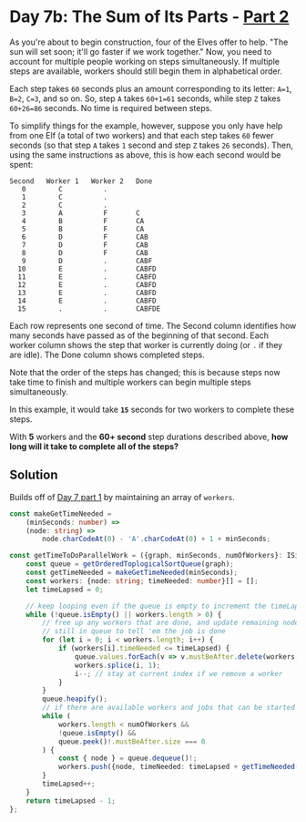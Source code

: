 # Day 7b: The Sum of Its Parts - [Part 2](7b.ts)
As you're about to begin construction, four of the Elves offer to help. "The sun will set soon; it'll go faster if we work together." Now, you need to account for multiple people working on steps simultaneously. If multiple steps are available, workers should still begin them in alphabetical order.

Each step takes `60` seconds plus an amount corresponding to its letter: `A=1`, `B=2`, `C=3`, and so on. So, step `A` takes `60+1=61` seconds, while step `Z` takes `60+26=86` seconds. No time is required between steps.

To simplify things for the example, however, suppose you only have help from one Elf (a total of two workers) and that each step takes `60` fewer seconds (so that step `A` takes `1` second and step `Z` takes `26` seconds). Then, using the same instructions as above, this is how each second would be spent:

```
Second   Worker 1   Worker 2   Done
   0        C          .        
   1        C          .        
   2        C          .        
   3        A          F       C
   4        B          F       CA
   5        B          F       CA
   6        D          F       CAB
   7        D          F       CAB
   8        D          F       CAB
   9        D          .       CABF
  10        E          .       CABFD
  11        E          .       CABFD
  12        E          .       CABFD
  13        E          .       CABFD
  14        E          .       CABFD
  15        .          .       CABFDE
```

Each row represents one second of time. The Second column identifies how many seconds have passed as of the beginning of that second. Each worker column shows the step that worker is currently doing (or `.` if they are idle). The Done column shows completed steps.

Note that the order of the steps has changed; this is because steps now take time to finish and multiple workers can begin multiple steps simultaneously.

In this example, it would take **`15`** seconds for two workers to complete these steps.

With **5** workers and the **60+ second** step durations described above, **how long will it take to complete all of the steps?**

## Solution
Builds off of [Day 7 part 1](7.md) by maintaining an array of `workers`.

```typescript
const makeGetTimeNeeded =
    (minSeconds: number) =>
    (node: string) =>
        node.charCodeAt(0) - 'A'.charCodeAt(0) + 1 + minSeconds;

const getTimeToDoParallelWork = ({graph, minSeconds, numOfWorkers}: ISimulation) => {
    const queue = getOrderedToplogicalSortQueue(graph);
    const getTimeNeeded = makeGetTimeNeeded(minSeconds);
    const workers: {node: string; timeNeeded: number}[] = [];
    let timeLapsed = 0;

    // keep looping even if the queue is empty to increment the timeLapsed
    while (!queue.isEmpty() || workers.length > 0) {
        // free up any workers that are done, and update remaining nodes
        // still in queue to tell 'em the job is done
        for (let i = 0; i < workers.length; i++) {
            if (workers[i].timeNeeded <= timeLapsed) {
                queue.values.forEach(v => v.mustBeAfter.delete(workers[i].node));
                workers.splice(i, 1);
                i--; // stay at current index if we remove a worker
            }
        }
        queue.heapify();
        // if there are available workers and jobs that can be started
        while (
            workers.length < numOfWorkers &&
            !queue.isEmpty() &&
            queue.peek()!.mustBeAfter.size === 0
        ) {
            const { node } = queue.dequeue()!;
            workers.push({node, timeNeeded: timeLapsed + getTimeNeeded(node)});
        }
        timeLapsed++;
    }
    return timeLapsed - 1;
};
```